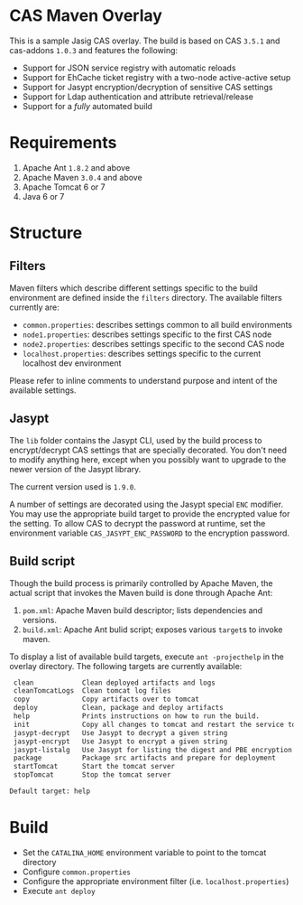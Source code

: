 # CAS Maven Overlay
This is a sample Jasig CAS overlay. The build is based on CAS `3.5.1` and cas-addons `1.0.3` 
and features the following:

* Support for JSON service registry with automatic reloads
* Support for EhCache ticket registry with a two-node active-active setup
* Support for Jasypt encryption/decryption of sensitive CAS settings
* Support for Ldap authentication and attribute retrieval/release
* Support for a _fully_ automated build

# Requirements
1. Apache Ant `1.8.2` and above
2. Apache Maven `3.0.4` and above
3. Apache Tomcat 6 or 7
4. Java 6 or 7

# Structure
## Filters
Maven filters which describe different settings specific to the build environment are defined inside the `filters`
directory. The available filters currently are:

* `common.properties`: describes settings common to all build environments
* `node1.properties`: describes settings specific to the first CAS node
* `node2.properties`: describes settings specific to the second CAS node
* `localhost.properties`: describes settings specific to the current localhost dev environment

Please refer to inline comments to understand purpose and intent of the available settings.

## Jasypt
The `lib` folder contains the Jasypt CLI, used by the build process to encrypt/decrypt CAS settings that are specially
decorated. You don't need to modify anything here, except when you possibly want to upgrade to the newer version of
the Jasypt library. 

The current version used is `1.9.0`.

A number of settings are decorated using the Jasypt special `ENC` modifier. You may use the appropriate build target
to provide the encrypted value for the setting. To allow CAS to decrypt the password at runtime, set the environment
variable `CAS_JASYPT_ENC_PASSWORD` to the encryption password. 

## Build script
Though the build process is primarily controlled by Apache Maven, the actual script that invokes the Maven build is
done through Apache Ant:

1. `pom.xml`: Apache Maven build descriptor; lists dependencies and versions.
2. `build.xml`: Apache Ant bulid script; exposes various `target`s to invoke maven.

To display a list of available build targets, execute `ant -projecthelp` in the overlay directory. The following
targets are currently available:

```xml
 clean            Clean deployed artifacts and logs
 cleanTomcatLogs  Clean tomcat log files
 copy             Copy artifacts over to tomcat
 deploy           Clean, package and deploy artifacts
 help             Prints instructions on how to run the build.
 init             Copy all changes to tomcat and restart the service to deploy.
 jasypt-decrypt   Use Jasypt to decrypt a given string
 jasypt-encrypt   Use Jasypt to encrypt a given string
 jasypt-listalg   Use Jasypt for listing the digest and PBE encryption algorithms available in your JVM
 package          Package src artifacts and prepare for deployment
 startTomcat      Start the tomcat server
 stopTomcat       Stop the tomcat server

Default target: help
```

# Build

* Set the `CATALINA_HOME` environment variable to point to the tomcat directory
* Configure `common.properties`
* Configure the appropriate environment filter (i.e. `localhost.properties`)
* Execute `ant deploy`